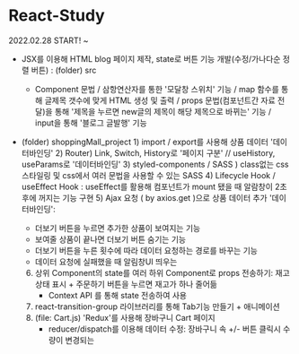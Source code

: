 # React-Study
2022.02.28 START! ~
* JSX를 이용해 HTML blog 페이지 제작, state로 버튼 기능 개발(수정/가나다순 정렬 버튼) : (folder) src
  + Component 문법 / 삼항연산자를 통한 '모달창 스위치' 기능 / map 함수를 통해 글제목 갯수에 맞게 HTML 생성 및 출력
     / props 문법(컴포넌트간 자료 전달)을 통해 '제목을 누르면 new글의 제목이 해당 제목으로 바뀌는' 기능
     / input을 통해 '블로그 글발행' 기능 

* (folder) shoppingMall_project
  1️) import / export를 사용해 상품 데이터 '데이터바인딩'
  2) Router) Link, Switch, History로 '페이지 구분' // useHistory, useParams로  '데이터바인딩'
  3) styled-components / SASS ) class없는 css 스타일링 및 css에서 여러 문법을 사용할 수 있는 SASS
  4) Lifecycle Hook / useEffect Hook : useEffect를 활용해 컴포넌트가 mount 됐을 때 알람창이 2초 후에 꺼지는 기능 구현
  5) Ajax 요청 ( by axios.get )으로 상품 데이터 추가 '데이터바인딩': 
     - 더보기 버튼을 누르면 추가한 상품이 보여지는 기능
     - 보여줄 상품이 끝나면 더보기 버튼 숨기는 기능
     - 더보기 버튼을 누른 횟수에 따라 데이터 요청하는 경로를 바꾸는 기능
     - 데이터 요청에 실패했을 때 알림창UI 띄우는 
  6) 상위 Component의 state를 여러 하위 Component로 props 전송하기: 재고 상태 표시 + 주문하기 버튼을 누르면 재고가 하나 줄어듦
     + Context API 를 통해 state 전송하여 사용
  7) react-transition-group 라이브러리를 통해 Tab기능 만들기 + 애니메이션 
  8) (file: Cart.js) 'Redux'를 사용해 장바구니 Cart 페이지
     + reducer/dispatch를 이용해 데이터 수정: 장바구니 속 +/- 버튼 클릭시 수량이 변경되는 

